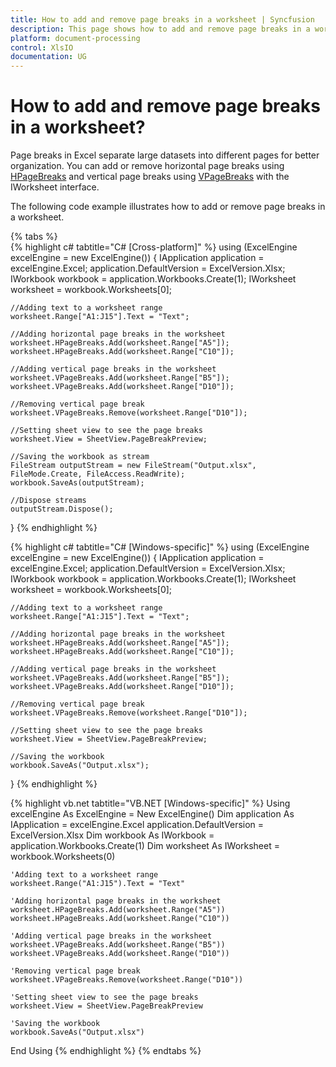 ```yaml
---
title: How to add and remove page breaks in a worksheet | Syncfusion
description: This page shows how to add and remove page breaks in a worksheet using the Syncfusion .NET Excel library (XlsIO).
platform: document-processing
control: XlsIO
documentation: UG
---
```


# How to add and remove page breaks in a worksheet?

Page breaks in Excel separate large datasets into different pages for better organization. You can add or remove horizontal page breaks using [HPageBreaks](https://help.syncfusion.com/cr/document-processing/Syncfusion.XlsIO.IWorksheet.html#Syncfusion_XlsIO_IWorksheet_HPageBreaks) and vertical page breaks using [VPageBreaks](https://help.syncfusion.com/cr/document-processing/Syncfusion.XlsIO.IWorksheet.html#Syncfusion_XlsIO_IWorksheet_VPageBreaks) with the IWorksheet interface.

The following code example illustrates how to add or remove page breaks in a worksheet.

{% tabs %}  
{% highlight c# tabtitle="C# [Cross-platform]" %}
using (ExcelEngine excelEngine = new ExcelEngine())
{
    IApplication application = excelEngine.Excel;
    application.DefaultVersion = ExcelVersion.Xlsx;
    IWorkbook workbook = application.Workbooks.Create(1);
    IWorksheet worksheet = workbook.Worksheets[0];

    //Adding text to a worksheet range
    worksheet.Range["A1:J15"].Text = "Text";

    //Adding horizontal page breaks in the worksheet
    worksheet.HPageBreaks.Add(worksheet.Range["A5"]);
    worksheet.HPageBreaks.Add(worksheet.Range["C10"]);

    //Adding vertical page breaks in the worksheet
    worksheet.VPageBreaks.Add(worksheet.Range["B5"]);
    worksheet.VPageBreaks.Add(worksheet.Range["D10"]);

    //Removing vertical page break
    worksheet.VPageBreaks.Remove(worksheet.Range["D10"]);

    //Setting sheet view to see the page breaks
    worksheet.View = SheetView.PageBreakPreview;

    //Saving the workbook as stream
    FileStream outputStream = new FileStream("Output.xlsx", FileMode.Create, FileAccess.ReadWrite);
    workbook.SaveAs(outputStream);

    //Dispose streams
    outputStream.Dispose();
}
{% endhighlight %}

{% highlight c# tabtitle="C# [Windows-specific]" %}
using (ExcelEngine excelEngine = new ExcelEngine())
{
    IApplication application = excelEngine.Excel;
    application.DefaultVersion = ExcelVersion.Xlsx;
    IWorkbook workbook = application.Workbooks.Create(1);
    IWorksheet worksheet = workbook.Worksheets[0];

    //Adding text to a worksheet range
    worksheet.Range["A1:J15"].Text = "Text";

    //Adding horizontal page breaks in the worksheet
    worksheet.HPageBreaks.Add(worksheet.Range["A5"]);
    worksheet.HPageBreaks.Add(worksheet.Range["C10"]);

    //Adding vertical page breaks in the worksheet
    worksheet.VPageBreaks.Add(worksheet.Range["B5"]);
    worksheet.VPageBreaks.Add(worksheet.Range["D10"]);

    //Removing vertical page break
    worksheet.VPageBreaks.Remove(worksheet.Range["D10"]);

    //Setting sheet view to see the page breaks
    worksheet.View = SheetView.PageBreakPreview;

    //Saving the workbook
    workbook.SaveAs("Output.xlsx");
}
{% endhighlight %}

{% highlight vb.net tabtitle="VB.NET [Windows-specific]" %}
Using excelEngine As ExcelEngine = New ExcelEngine()
    Dim application As IApplication = excelEngine.Excel
    application.DefaultVersion = ExcelVersion.Xlsx
    Dim workbook As IWorkbook = application.Workbooks.Create(1)
    Dim worksheet As IWorksheet = workbook.Worksheets(0)

    'Adding text to a worksheet range
    worksheet.Range("A1:J15").Text = "Text"

    'Adding horizontal page breaks in the worksheet
    worksheet.HPageBreaks.Add(worksheet.Range("A5"))
    worksheet.HPageBreaks.Add(worksheet.Range("C10"))

    'Adding vertical page breaks in the worksheet
    worksheet.VPageBreaks.Add(worksheet.Range("B5"))
    worksheet.VPageBreaks.Add(worksheet.Range("D10"))

    'Removing vertical page break
    worksheet.VPageBreaks.Remove(worksheet.Range("D10"))

    'Setting sheet view to see the page breaks
    worksheet.View = SheetView.PageBreakPreview

    'Saving the workbook
    workbook.SaveAs("Output.xlsx")
End Using
{% endhighlight %}
{% endtabs %}